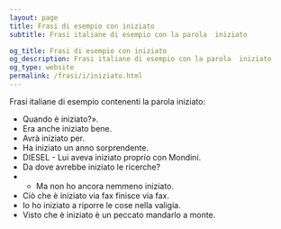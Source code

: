 ```yaml
---
layout: page
title: Frasi di esempio con iniziato 
subtitle: Frasi italiane di esempio con la parola  iniziato

og_title: Frasi di esempio con iniziato 
og_description: Frasi italiane di esempio con la parola  iniziato
og_type: website
permalink: /frasi/i/iniziato.html
---
```


Frasi italiane di esempio contenenti la parola iniziato:


- Quando è iniziato?».
- Era anche iniziato bene.
- Avrà iniziato per.
- Ha iniziato un anno sorprendente.
- DIESEL - Lui aveva iniziato proprio con Mondini.
- Da dove avrebbe iniziato le ricerche?
- - Ma non ho ancora nemmeno iniziato.
- Ciò che è iniziato via fax finisce via fax.
- Io ho iniziato a riporre le cose nella valigia.
- Visto che è iniziato è un peccato mandarlo a monte.
